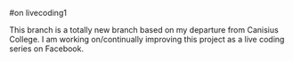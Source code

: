 #on livecoding1

This branch is a totally new branch based on my departure from Canisius College. I am working on/continually improving this project as a live coding series on Facebook.
